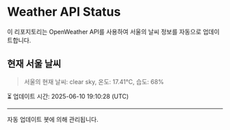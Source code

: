 
# Weather API Status

이 리포지토리는 OpenWeather API를 사용하여 서울의 날씨 정보를 자동으로 업데이트합니다.

## 현재 서울 날씨
> 서울의 현재 날씨: clear sky, 온도: 17.41°C, 습도: 68%

⏳ 업데이트 시간: 2025-06-10 19:10:28 (UTC)

---
자동 업데이트 봇에 의해 관리됩니다.
